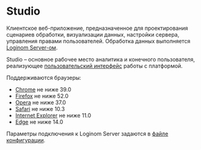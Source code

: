 # Studio

Клиентское веб-приложение, предназначенное для проектирования сценариев обработки, визуализации данных, настройки сервера, управления правами пользователей. Обработка данных выполняется [Loginom Server-ом](../server).

Studio – основное рабочее место аналитика и конечного пользователя, реализующее [пользовательский интерфейс]() работы с платформой.

Поддерживаются браузеры:

* [Chrome](https://www.google.ru/chrome/browse) не ниже 39.0
* [Firefox](https://www.mozilla.org/en-US/firefox/organizations/) не ниже 52.0
* [Opera](http://www.opera.com/ru) не ниже 37.0
* [Safari](https://www.apple.com/ru/safari/) не ниже 10.3
* [Internet Explorer](https://www.microsoft.com/ru-ru/download/internet-explorer.aspx) не ниже 11.0
* [Edge](https://www.microsoft.com/ru-ru/windows/microsoft-edge) не ниже 14.0

Параметры подключения к Loginom Server задаются в [файле конфигурации](../studio/studio-config.md).